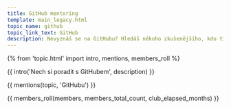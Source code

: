 ```yaml
---
title: GitHub mentoring
template: main_legacy.html
topic_name: github
topic_link_text: GitHub
description: Nevyznáš se na GitHubu? Hledáš někoho zkušenějšího, kdo ti poradí, když se zasekneš? Kdo ti ukáže správné postupy a nasměruje tě na kvalitní návody nebo kurzy?
---
```

{% from 'topic.html' import intro, mentions, members_roll %}

{{ intro('Nech si poradit s GitHubem', description) }}

{{ mentions(topic, 'GitHubu') }}

{{ members_roll(members, members_total_count, club_elapsed_months) }}
